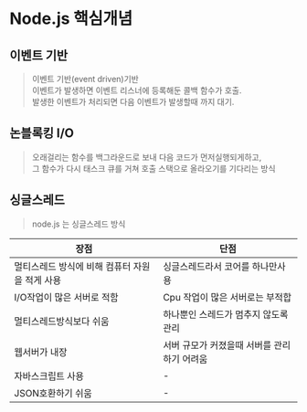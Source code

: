 # Node.js 핵심개념

## 이벤트 기반
> 이벤트 기반(event driven)기반   
> 이벤트가 발생하면 이벤트 리스너에 등록해둔 콜백 함수가 호출.  
> 발생한 이벤트가 처리되면 다음 이벤트가 발생할때 까지 대기.

## 논블록킹 I/O
> 오래걸리는 함수를 백그라운드로 보내 다음 코드가 먼저실행되게하고,  
> 그 함수가 다시 태스크 큐를 거쳐 호출 스택으로 올라오기를 기다리는 방식  

## 싱글스레드
> node.js 는 싱글스레드 방식 

장점 | 단점
-----|------
멀티스레드 방식에 비해 컴퓨터 자원을 적게 사용 |싱글스레드라서 코어를 하나만사용
I/O작업이 많은 서버로 적함|Cpu 작업이 많은 서버로는 부적합
멀티스레드방식보다 쉬움|하나뿐인 스레드가 멈추지 않도록 관리
웹서버가 내장|서버 규모가 커졌을때 서버를 관리하기 어려움
자바스크립트 사용| -
JSON호환하기 쉬움| -

